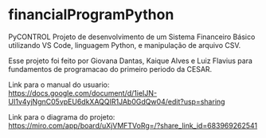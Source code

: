 # financialProgramPython
PyCONTROL
Projeto de desenvolvimento de um Sistema Financeiro Básico utilizando VS Code, linguagem Python, e manipulação de arquivo CSV. 

Esse projeto foi feito por Giovana Dantas, Kaique Alves e Luiz Flavius para fundamentos de programacao do primeiro periodo da CESAR.

Link para o manual do usuario: https://docs.google.com/document/d/1ieIJN-UI1v4yjNgnC05vpEU6dkXAQQIR1JAb0GdQw04/edit?usp=sharing

Link para o diagrama do projeto: https://miro.com/app/board/uXjVMFTVoRg=/?share_link_id=683969262541

